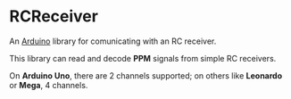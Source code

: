 # RCReceiver #

An [Arduino][1] library for comunicating with an RC receiver.

This library can read and decode **PPM** signals from simple RC receivers.

On **Arduino Uno**, there are 2 channels supported; on others like **Leonardo** or **Mega**, 4 channels.





[1]:    <https://www.arduino.cc/>

